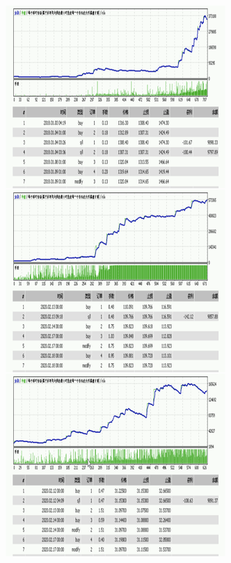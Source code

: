 
<img src="images/XAUUSD.png" style="height:420px;width:100%;"></img>
<img src="images/USDJPY.png" style="height:420px;width:100%;"></img>
<img src="images/USDTHB.png" style="height:420px;width:100%;"></img>
